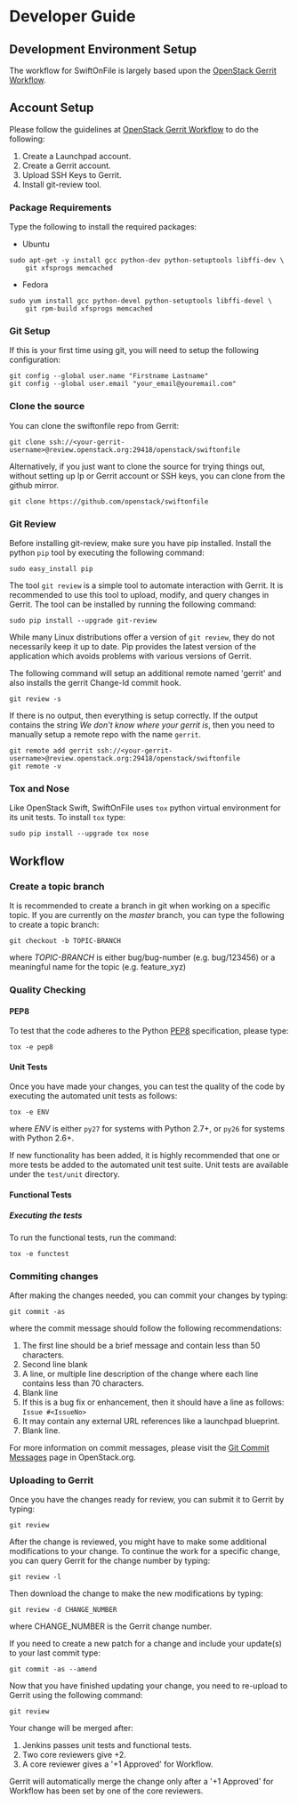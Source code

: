 # Developer Guide

## Development Environment Setup
The workflow for SwiftOnFile is largely based upon the [OpenStack Gerrit Workflow][].

## Account Setup
Please follow the guidelines at [OpenStack Gerrit Workflow][] to do the following:
1. Create a Launchpad account.
2. Create a Gerrit account.
3. Upload SSH Keys to Gerrit.
4. Install git-review tool.

### Package Requirements
Type the following to install the required packages:

* Ubuntu

~~~
sudo apt-get -y install gcc python-dev python-setuptools libffi-dev \
    git xfsprogs memcached
~~~

* Fedora

~~~
sudo yum install gcc python-devel python-setuptools libffi-devel \
    git rpm-build xfsprogs memcached
~~~

### Git Setup
If this is your first time using git, you will need to setup the
following configuration:

~~~
git config --global user.name "Firstname Lastname"
git config --global user.email "your_email@youremail.com"
~~~

### Clone the source
You can clone the swiftonfile repo from Gerrit:
~~~
git clone ssh://<your-gerrit-username>@review.openstack.org:29418/openstack/swiftonfile
~~~

Alternatively, if you just want to clone the source for trying things out,
without setting up lp or Gerrit account or SSH keys, you can clone from the
github mirror.
~~~
git clone https://github.com/openstack/swiftonfile
~~~

### Git Review
Before installing git-review, make sure you have pip installed. Install the
python `pip` tool by executing the following command:

~~~
sudo easy_install pip
~~~

The tool `git review` is a simple tool to automate interaction with Gerrit.
It is recommended to use this tool to upload, modify, and query changes in Gerrit.
The tool can be installed by running the following command:

~~~
sudo pip install --upgrade git-review
~~~

While many Linux distributions offer a version of `git review`,
they do not necessarily keep it up to date. Pip provides the latest version
of the application which avoids problems with various versions of Gerrit.

The following command will setup an additional remote named 'gerrit' and
also installs the gerrit Change-Id commit hook.
~~~
git review -s
~~~

If there is no output, then everything is setup correctly.  If the output
contains the string *We don't know where your gerrit is*, then you need to
manually setup a remote repo with the name `gerrit`.
~~~
git remote add gerrit ssh://<your-gerrit-username>@review.openstack.org:29418/openstack/swiftonfile
git remote -v
~~~

### Tox and Nose
Like OpenStack Swift, SwiftOnFile uses `tox` python virtual 
environment for its unit tests.  To install `tox` type:

~~~
sudo pip install --upgrade tox nose
~~~

## Workflow

### Create a topic branch
It is recommended to create a branch in git when working on a specific topic.
If you are currently on the *master* branch, you can type the following
to create a topic branch:

~~~
git checkout -b TOPIC-BRANCH
~~~

where *TOPIC-BRANCH* is either bug/bug-number (e.g. bug/123456) or
a meaningful name for the topic (e.g. feature_xyz)

### Quality Checking
#### PEP8
To test that the code adheres to the Python [PEP8][] specification, 
please type:

~~~
tox -e pep8
~~~

#### Unit Tests
Once you have made your changes, you can test the quality of the code
by executing the automated unit tests as follows:

~~~
tox -e ENV
~~~

where *ENV* is either `py27` for systems with Python 2.7+, or `py26` for
systems with Python 2.6+.

If new functionality has been added, it is highly recommended that
one or more tests be added to the automated unit test suite. Unit
tests are available under the `test/unit` directory.

#### Functional Tests

##### Executing the tests
To run the functional tests, run the command:

~~~
tox -e functest
~~~

### Commiting changes
After making the changes needed, you can commit your changes by typing:

~~~
git commit -as
~~~

where the commit message should follow the following recommendations:

1. The first line should be a brief message and contain less than 50
characters.
2. Second line blank
3. A line, or multiple line description of the change where each line
contains less than 70 characters.
4. Blank line
5. If this is a bug fix or enhancement, then it should have a line as follows:
`Issue #<IssueNo>`
6. It may contain any external URL references like a launchpad blueprint.
7. Blank line.

For more information on commit messages, please visit the
[Git Commit Messages][] page in OpenStack.org.

### Uploading to Gerrit
Once you have the changes ready for review, you can submit it to Gerrit
by typing:

~~~
git review
~~~

After the change is reviewed, you might have to make some
additional modifications to your change.  To continue the work for
a specific change, you can query Gerrit for the change number by
typing:

~~~
git review -l
~~~

Then download the change to make the new modifications by typing:

~~~
git review -d CHANGE_NUMBER
~~~

where CHANGE_NUMBER is the Gerrit change number.

If you need to create a new patch for a change and include your update(s)
to your last commit type:

~~~
git commit -as --amend
~~~

Now that you have finished updating your change, you need to re-upload
to Gerrit using the following command:

~~~
git review
~~~

Your change will be merged after:

1. Jenkins passes unit tests and functional tests.
2. Two core reviewers give +2.
3. A core reviewer gives a '+1 Approved' for Workflow.

Gerrit will automatically merge the change only after a '+1 Approved'
for Workflow has been set by one of the core reviewers.

[OpenStack Gerrit Workflow]: http://docs.openstack.org/infra/manual/developers.html#development-workflow
[SSH key]: http://review.openstack.org/#/settings/ssh-keys
[PEP8]: http://www.python.org/dev/peps/pep-0008
[Git Commit Messages]: https://wiki.openstack.org/wiki/GitCommitMessages
